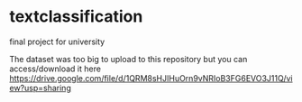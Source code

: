 # textclassification
final project for university

The dataset was too big to upload to this repository but you can access/download it here https://drive.google.com/file/d/1QRM8sHJIHuOrn9vNRIoB3FG6EVO3J11Q/view?usp=sharing


